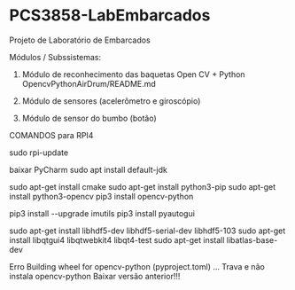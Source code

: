 # PCS3858-LabEmbarcados
Projeto de Laboratório de Embarcados

Módulos / Subssistemas:

1. Módulo de reconhecimento das baquetas
Open CV + Python
OpencvPythonAirDrum/README.md

2. Módulo de sensores (acelerômetro e giroscópio)

3. Módulo de sensor do bumbo (botão)


COMANDOS para RPI4

sudo rpi-update

baixar PyCharm
sudo apt install default-jdk


sudo apt-get install cmake
sudo apt-get install python3-pip
sudo apt-get install python3-opencv
pip3 install opencv-python

pip3 install --upgrade imutils
pip3 install pyautogui


sudo apt-get install libhdf5-dev libhdf5-serial-dev libhdf5-103
sudo apt-get install libqtgui4 libqtwebkit4 libqt4-test
sudo apt-get install libatlas-base-dev

Erro 
Building wheel for opencv-python (pyproject.toml) ... 
Trava e não instala opencv-python
Baixar versão anterior!!!

